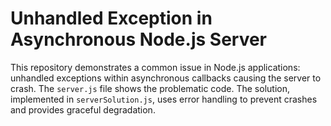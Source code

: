 # Unhandled Exception in Asynchronous Node.js Server

This repository demonstrates a common issue in Node.js applications: unhandled exceptions within asynchronous callbacks causing the server to crash. The `server.js` file shows the problematic code.  The solution, implemented in `serverSolution.js`, uses error handling to prevent crashes and provides graceful degradation.